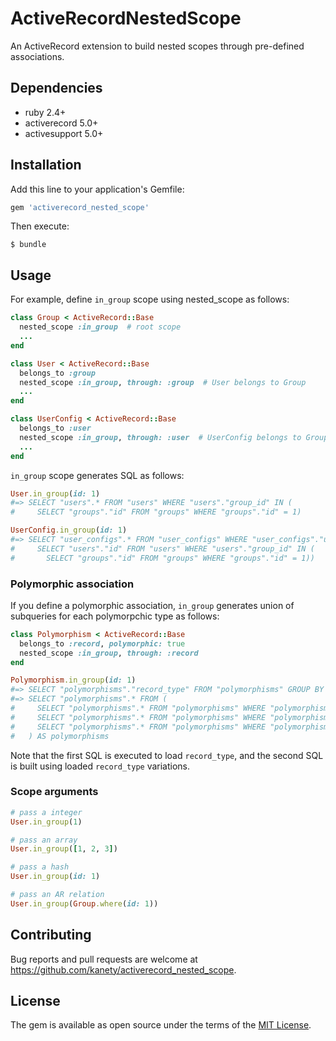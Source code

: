 # ActiveRecordNestedScope

An ActiveRecord extension to build nested scopes through pre-defined associations.

## Dependencies

* ruby 2.4+
* activerecord 5.0+
* activesupport 5.0+

## Installation

Add this line to your application's Gemfile:

```ruby
gem 'activerecord_nested_scope'
```

Then execute:

    $ bundle

## Usage

For example, define `in_group` scope using nested_scope as follows:

```ruby
class Group < ActiveRecord::Base
  nested_scope :in_group  # root scope
  ...
end

class User < ActiveRecord::Base
  belongs_to :group
  nested_scope :in_group, through: :group  # User belongs to Group
  ...
end

class UserConfig < ActiveRecord::Base
  belongs_to :user
  nested_scope :in_group, through: :user  # UserConfig belongs to Group through User
  ...
end
```

`in_group` scope generates SQL as follows:

```ruby
User.in_group(id: 1)
#=> SELECT "users".* FROM "users" WHERE "users"."group_id" IN (
#     SELECT "groups"."id" FROM "groups" WHERE "groups"."id" = 1)

UserConfig.in_group(id: 1)
#=> SELECT "user_configs".* FROM "user_configs" WHERE "user_configs"."user_id" IN (
#     SELECT "users"."id" FROM "users" WHERE "users"."group_id" IN (
#       SELECT "groups"."id" FROM "groups" WHERE "groups"."id" = 1))
```

### Polymorphic association

If you define a polymorphic association,
`in_group` generates union of subqueries for each polymorpchic type as follows:

```ruby
class Polymorphism < ActiveRecord::Base
  belongs_to :record, polymorphic: true
  nested_scope :in_group, through: :record
end

Polymorphism.in_group(id: 1)
#=> SELECT "polymorphisms"."record_type" FROM "polymorphisms" GROUP BY "polymorphisms"."record_type"
#=> SELECT "polymorphisms".* FROM (
#     SELECT "polymorphisms".* FROM "polymorphisms" WHERE "polymorphisms"."record_type" = 'Group' AND "polymorphisms"."record_id" IN (SELECT "groups"."id" FROM "groups" WHERE "groups"."id" = 1) UNION
#     SELECT "polymorphisms".* FROM "polymorphisms" WHERE "polymorphisms"."record_type" = 'User' AND "polymorphisms"."record_id" IN (SELECT "users"."id" FROM "users" WHERE "users"."group_id" IN (SELECT "groups"."id" FROM "groups" WHERE "groups"."id" = 1)) UNION
#     SELECT "polymorphisms".* FROM "polymorphisms" WHERE "polymorphisms"."record_type" = 'UserConfig' AND "polymorphisms"."record_id" IN (SELECT "user_configs"."id" FROM "user_configs" WHERE "user_configs"."user_id" IN (SELECT "users"."id" FROM "users" WHERE "users"."group_id" IN (SELECT "groups"."id" FROM "groups" WHERE "groups"."id" = 1)))
#   ) AS polymorphisms
```

Note that the first SQL is executed to load `record_type`,
and the second SQL is built using loaded `record_type` variations.

### Scope arguments

```ruby
# pass a integer
User.in_group(1)

# pass an array
User.in_group([1, 2, 3])

# pass a hash
User.in_group(id: 1)

# pass an AR relation
User.in_group(Group.where(id: 1))
```

## Contributing

Bug reports and pull requests are welcome at https://github.com/kanety/activerecord_nested_scope.

## License

The gem is available as open source under the terms of the [MIT License](http://opensource.org/licenses/MIT).
